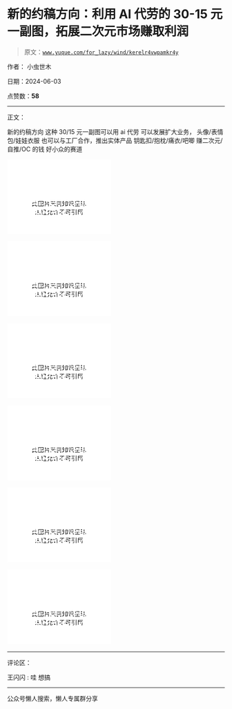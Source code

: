 # 新的约稿方向：利用 AI 代劳的 30-15 元一副图，拓展二次元市场赚取利润

> 原文：[`www.yuque.com/for_lazy/wind/kerelr4vwpamkr4y`](https://www.yuque.com/for_lazy/wind/kerelr4vwpamkr4y)

作者： 小虫世木

日期：2024-06-03

点赞数：**58**

* * *

正文：

新的约稿方向 这种 30/15 元一副图可以用 ai 代劳 可以发展扩大业务， 头像/表情包/娃娃衣服 也可以与工厂合作，推出实体产品 钥匙扣/抱枕/痛衣/吧唧
赚二次元/自推/OC 的钱 好小众的赛道

![](img/9acb8a2623d70f19aa50250b9d1ab233.png)

![](img/7affe7b015736e592810a61c4b6bc965.png)

![](img/3c5e4da8c23351e5fb5a49432556ac0b.png)

![](img/064907e547ee2fb8a17bb66ccd994984.png)

![](img/cc13eba7a3bcf62990647ce32c5eee58.png)

![](img/38723e6e15f2001e915c3f0f67726c00.png)

* * *

评论区：

王闪闪 : 哇 想搞

* * *

公众号懒人搜索，懒人专属群分享